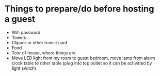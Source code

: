 Things to prepare/do before hosting a guest
===========================================

* Wifi password
* Towels
* Clipper or other transit card
* Food
* Tour of house, where things are
* Move LED light from my room to guest bedroom, move lamp from alarm clock table to other table (plug into top outlet so it can be activated by light switch)
